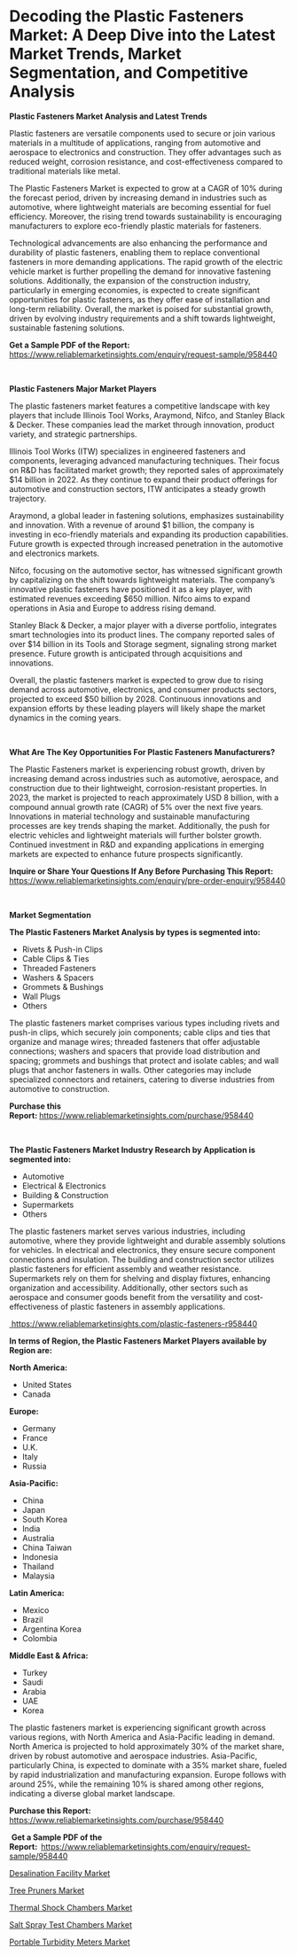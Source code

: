 <p><h1>Decoding the Plastic Fasteners Market: A Deep Dive into the Latest Market Trends, Market Segmentation, and Competitive Analysis</h1></p><p><strong>Plastic Fasteners Market Analysis and Latest Trends</strong></p>
<p><p>Plastic fasteners are versatile components used to secure or join various materials in a multitude of applications, ranging from automotive and aerospace to electronics and construction. They offer advantages such as reduced weight, corrosion resistance, and cost-effectiveness compared to traditional materials like metal. </p><p>The Plastic Fasteners Market is expected to grow at a CAGR of 10% during the forecast period, driven by increasing demand in industries such as automotive, where lightweight materials are becoming essential for fuel efficiency. Moreover, the rising trend towards sustainability is encouraging manufacturers to explore eco-friendly plastic materials for fasteners. </p><p>Technological advancements are also enhancing the performance and durability of plastic fasteners, enabling them to replace conventional fasteners in more demanding applications. The rapid growth of the electric vehicle market is further propelling the demand for innovative fastening solutions. Additionally, the expansion of the construction industry, particularly in emerging economies, is expected to create significant opportunities for plastic fasteners, as they offer ease of installation and long-term reliability. Overall, the market is poised for substantial growth, driven by evolving industry requirements and a shift towards lightweight, sustainable fastening solutions.</p></p>
<p><strong>Get a Sample PDF of the Report:&nbsp;</strong> <a href="https://www.reliablemarketinsights.com/enquiry/request-sample/958440?utm_campaign=2232&utm_medium=2&utm_source=Github&utm_content=ia&utm_term=10042025&utm_id=plastic-fasteners">https://www.reliablemarketinsights.com/enquiry/request-sample/958440</a></p>
<p>&nbsp;</p>
<p><strong>Plastic Fasteners Major Market Players</strong></p>
<p><p>The plastic fasteners market features a competitive landscape with key players that include Illinois Tool Works, Araymond, Nifco, and Stanley Black & Decker. These companies lead the market through innovation, product variety, and strategic partnerships.</p><p>Illinois Tool Works (ITW) specializes in engineered fasteners and components, leveraging advanced manufacturing techniques. Their focus on R&D has facilitated market growth; they reported sales of approximately $14 billion in 2022. As they continue to expand their product offerings for automotive and construction sectors, ITW anticipates a steady growth trajectory.</p><p>Araymond, a global leader in fastening solutions, emphasizes sustainability and innovation. With a revenue of around $1 billion, the company is investing in eco-friendly materials and expanding its production capabilities. Future growth is expected through increased penetration in the automotive and electronics markets.</p><p>Nifco, focusing on the automotive sector, has witnessed significant growth by capitalizing on the shift towards lightweight materials. The company’s innovative plastic fasteners have positioned it as a key player, with estimated revenues exceeding $650 million. Nifco aims to expand operations in Asia and Europe to address rising demand.</p><p>Stanley Black & Decker, a major player with a diverse portfolio, integrates smart technologies into its product lines. The company reported sales of over $14 billion in its Tools and Storage segment, signaling strong market presence. Future growth is anticipated through acquisitions and innovations.</p><p>Overall, the plastic fasteners market is expected to grow due to rising demand across automotive, electronics, and consumer products sectors, projected to exceed $50 billion by 2028. Continuous innovations and expansion efforts by these leading players will likely shape the market dynamics in the coming years.</p></p>
<p>&nbsp;</p>
<p><strong>What Are The Key Opportunities For Plastic Fasteners Manufacturers?</strong></p>
<p><p>The Plastic Fasteners market is experiencing robust growth, driven by increasing demand across industries such as automotive, aerospace, and construction due to their lightweight, corrosion-resistant properties. In 2023, the market is projected to reach approximately USD 8 billion, with a compound annual growth rate (CAGR) of 5% over the next five years. Innovations in material technology and sustainable manufacturing processes are key trends shaping the market. Additionally, the push for electric vehicles and lightweight materials will further bolster growth. Continued investment in R&D and expanding applications in emerging markets are expected to enhance future prospects significantly.</p></p>
<p><strong>Inquire or Share Your Questions If Any Before Purchasing This Report:</strong> <a href="https://www.reliablemarketinsights.com/enquiry/pre-order-enquiry/958440?utm_campaign=2232&utm_medium=2&utm_source=Github&utm_content=ia&utm_term=10042025&utm_id=plastic-fasteners">https://www.reliablemarketinsights.com/enquiry/pre-order-enquiry/958440</a></p>
<p>&nbsp;</p>
<p><strong>Market Segmentation</strong></p>
<p><strong>The Plastic Fasteners Market Analysis by types is segmented into:</strong></p>
<p><ul><li>Rivets & Push-in Clips</li><li>Cable Clips & Ties</li><li>Threaded Fasteners</li><li>Washers & Spacers</li><li>Grommets & Bushings</li><li>Wall Plugs</li><li>Others</li></ul></p>
<p><p>The plastic fasteners market comprises various types including rivets and push-in clips, which securely join components; cable clips and ties that organize and manage wires; threaded fasteners that offer adjustable connections; washers and spacers that provide load distribution and spacing; grommets and bushings that protect and isolate cables; and wall plugs that anchor fasteners in walls. Other categories may include specialized connectors and retainers, catering to diverse industries from automotive to construction.</p></p>
<p><strong>Purchase this Report:&nbsp;</strong><a href="https://www.reliablemarketinsights.com/purchase/958440?utm_campaign=2232&utm_medium=2&utm_source=Github&utm_content=ia&utm_term=10042025&utm_id=plastic-fasteners">https://www.reliablemarketinsights.com/purchase/958440</a></p>
<p>&nbsp;</p>
<p><strong>The Plastic Fasteners Market Industry Research by Application is segmented into:</strong></p>
<p><ul><li>Automotive</li><li>Electrical & Electronics</li><li>Building & Construction</li><li>Supermarkets</li><li>Others</li></ul></p>
<p><p>The plastic fasteners market serves various industries, including automotive, where they provide lightweight and durable assembly solutions for vehicles. In electrical and electronics, they ensure secure component connections and insulation. The building and construction sector utilizes plastic fasteners for efficient assembly and weather resistance. Supermarkets rely on them for shelving and display fixtures, enhancing organization and accessibility. Additionally, other sectors such as aerospace and consumer goods benefit from the versatility and cost-effectiveness of plastic fasteners in assembly applications.</p></p>
<p><a href="https://www.reliablemarketinsights.com/plastic-fasteners-r958440?utm_campaign=2232&utm_medium=2&utm_source=Github&utm_content=ia&utm_term=10042025&utm_id=plastic-fasteners">&nbsp;https://www.reliablemarketinsights.com/plastic-fasteners-r958440</a></p>
<p><strong>In terms of Region, the Plastic Fasteners Market Players available by Region are:</strong></p>
<p>
    <p> <strong> North America: </strong>
        <ul>
            <li>United States</li>
            <li>Canada</li>
        </ul>
        </p> 
    <p> <strong> Europe: </strong>
        <ul>
            <li>Germany</li>
            <li>France</li>
            <li>U.K.</li>
            <li>Italy</li>
            <li>Russia</li>
        </ul>
        </p> 
    <p> <strong> Asia-Pacific: </strong>
        <ul>
            <li>China</li>
            <li>Japan</li>
            <li>South Korea</li>
            <li>India</li>
            <li>Australia</li>
            <li>China Taiwan</li>
            <li>Indonesia</li>
            <li>Thailand</li>
            <li>Malaysia</li>
        </ul>
        </p> 
    <p> <strong> Latin America: </strong>
        <ul>
            <li>Mexico</li>
            <li>Brazil</li>
            <li>Argentina Korea</li>
            <li>Colombia</li>
        </ul>
        </p> 
    <p> <strong> Middle East & Africa: </strong>
        <ul>
            <li>Turkey</li>
            <li>Saudi</li>
            <li>Arabia</li>
            <li>UAE</li>
            <li>Korea</li>
        </ul>
    </p>
    </p>
<p><p>The plastic fasteners market is experiencing significant growth across various regions, with North America and Asia-Pacific leading in demand. North America is projected to hold approximately 30% of the market share, driven by robust automotive and aerospace industries. Asia-Pacific, particularly China, is expected to dominate with a 35% market share, fueled by rapid industrialization and manufacturing expansion. Europe follows with around 25%, while the remaining 10% is shared among other regions, indicating a diverse global market landscape.</p></p>
<p><strong>Purchase this Report: </strong><a href="https://www.reliablemarketinsights.com/purchase/958440?utm_campaign=2232&utm_medium=2&utm_source=Github&utm_content=ia&utm_term=10042025&utm_id=plastic-fasteners">https://www.reliablemarketinsights.com/purchase/958440</a></p>
<p>&nbsp;<strong>Get a Sample PDF of the Report:&nbsp;&nbsp;</strong><a href="https://www.reliablemarketinsights.com/enquiry/request-sample/958440?utm_campaign=2232&utm_medium=2&utm_source=Github&utm_content=ia&utm_term=10042025&utm_id=plastic-fasteners">https://www.reliablemarketinsights.com/enquiry/request-sample/958440</a></p>
<p><strong></strong></p>
<p><p><a href="https://github.com/budenhanelfc/Market-Research-Report-List-1/blob/main/desalination-facility-market.md?utm_campaign=2232&utm_medium=2&utm_source=Github&utm_content=ia&utm_term=10042025&utm_id=plastic-fasteners">Desalination Facility Market</a></p><p><a href="https://github.com/cagleplittrw/Market-Research-Report-List-1/blob/main/tree-pruners-market.md?utm_campaign=2232&utm_medium=2&utm_source=Github&utm_content=ia&utm_term=10042025&utm_id=plastic-fasteners">Tree Pruners Market</a></p><p><a href="https://github.com/nellygussisy/Market-Research-Report-List-1/blob/main/thermal-shock-chambers-market.md?utm_campaign=2232&utm_medium=2&utm_source=Github&utm_content=ia&utm_term=10042025&utm_id=plastic-fasteners">Thermal Shock Chambers Market</a></p><p><a href="https://github.com/handyiongikg/Market-Research-Report-List-1/blob/main/salt-spray-test-chambers-market.md?utm_campaign=2232&utm_medium=2&utm_source=Github&utm_content=ia&utm_term=10042025&utm_id=plastic-fasteners">Salt Spray Test Chambers Market</a></p><p><a href="https://github.com/cwasicioaie/Market-Research-Report-List-1/blob/main/portable-turbidity-meters-market.md?utm_campaign=2232&utm_medium=2&utm_source=Github&utm_content=ia&utm_term=10042025&utm_id=plastic-fasteners">Portable Turbidity Meters Market</a></p></p>